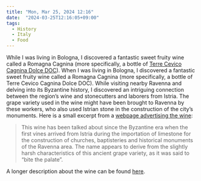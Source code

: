 ```yaml
---
title: "Mon, Mar 25, 2024 12:16"
date:  "2024-03-25T12:16:05+09:00"
tags:
  - History
  - Italy
  - Food
---
```


While I was living in Bologna, I discovered a fantastic sweet fruity wine called a Romagna Cagnina (more specifically, a bottle of [Terre Cevico Cagnina Dolce DOC](https://web.archive.org/web/20231203100911/https://www.terrecevico.com/prodotti/cagnina-dolce-4/)). When I was living in Bologna, I discovered a fantastic sweet fruity wine called a Romagna Cagnina (more specifically, a bottle of Terre Cevico Cagnina Dolce DOC). While visiting nearby Ravenna and delving into its Byzantine history, I discovered an intriguing connection between the region’s wine and stonecutters and laborers from Istria. The grape variety used in the wine might have been brought to Ravenna by these workers, who also used Istrian stone in the construction of the city’s monuments. Here is a small excerpt from a [webpage advertising the wine](https://web.archive.org/web/20230404025352/https://www.consorziovinidiromagna.it/en/vini/cagnina/):

> This wine has been talked about since the Byzantine era when the first vines arrived from Istria during the importation of limestone for the construction of churches, baptisteries and historical monuments of the Ravenna area. The name appears to derive from the slightly harsh characteristics of this ancient grape variety, as it was said to “bite the palate”.

A longer description about the wine can be found [here](https://web.archive.org/web/20220127061932/https://cartolinedallaromagna.it/en/wine/romagna-cagnina-doc).
